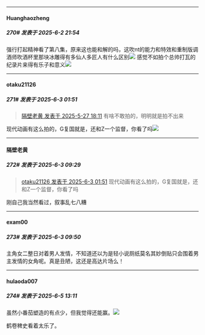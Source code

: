 ﻿
*****

####  Huanghaozheng  
##### 270#       发表于 2025-6-2 21:54

强行打起精神看了第八集，原来这也能和解的吗，这吹nt的能力和特效和重制版调酒师吹酒杯里那块冰雕得有多仙人多匠人有什么区别<img src="https://static.stage1st.com/image/smiley/face2017/067.png" referrerpolicy="no-referrer">
感觉不如拍个总帅打瓦的纪录片来得有乐子和意义<img src="https://static.stage1st.com/image/smiley/face2017/067.png" referrerpolicy="no-referrer">


*****

####  otaku21126  
##### 271#       发表于 2025-6-3 01:51

<blockquote><a href="httphttps://stage1st.com/2b/forum.php?mod=redirect&amp;goto=findpost&amp;pid=67855782&amp;ptid=2251402" target="_blank">隔壁老黄 发表于 2025-5-27 18:11</a>
有啥不敢拍的，明明就是拍不出来</blockquote>
现代动画有这么拍的，G复国就是，还和Z一个监督，你看了吗<img src="https://static.stage1st.com/image/smiley/face2017/162.png" referrerpolicy="no-referrer">


*****

####  隔壁老黄  
##### 272#       发表于 2025-6-3 09:29

<blockquote><a href="httphttps://stage1st.com/2b/forum.php?mod=redirect&amp;goto=findpost&amp;pid=67877644&amp;ptid=2251402" target="_blank">otaku21126 发表于 2025-6-3 01:51</a>
现代动画有这么拍的，G复国就是，还和Z一个监督，你看了吗</blockquote>
刚自己我当然看过，叙事乱七八糟


*****

####  exam00  
##### 273#       发表于 2025-6-3 09:50

主角女二整日对着男人发情，不知道还以为是轻小说厕纸莫名其妙倒贴只会围着男主发情的女角呢。真是丑陋，这还是高达片场么！


*****

####  hulaoda007  
##### 274#       发表于 2025-6-5 13:11

虽然小番茄塑造的有点少，但我觉得还能赢。<img src="https://static.stage1st.com/image/smiley/face2017/062.gif" referrerpolicy="no-referrer">

鹤卷稗史看着太乐了。

